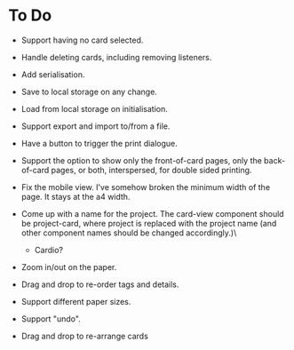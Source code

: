 # To Do

- Support having no card selected.
- Handle deleting cards, including removing listeners.
- Add serialisation.
- Save to local storage on any change.
- Load from local storage on initialisation.
- Support export and import to/from a file.
- Have a button to trigger the print dialogue.
- Support the option to show only the front-of-card pages, only the back-of-card pages, or both, interspersed, for double sided printing.
- Fix the mobile view. I've somehow broken the minimum width of the page. It stays at the a4 width.

- Come up with a name for the project. The card-view component should be project-card, where project is replaced with the project name (and other component names should be changed accordingly.)\
  - Cardio?
- Zoom in/out on the paper.
- Drag and drop to re-order tags and details.
- Support different paper sizes.
- Support "undo".
- Drag and drop to re-arrange cards